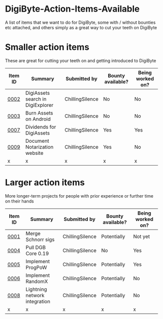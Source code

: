 # DigiByte-Action-Items-Available
A list of items that we want to do for DigiByte, some with / without bounties etc attached, and others simply as a great way to cut your teeth on DigiByte

# Smaller action items
These are great for cutting your teeth on and getting introduced to DigiByte

| Item ID | Summary | Submitted by | Bounty available? | Being worked on? |
| --- | --- | --- | --- | --- |
| [0002](0002.md) | DigiAssets search in DigiExplorer | ChillingSilence | No | No |
| [0003](0003.md) | Burn Assets on Android | ChillingSilence | No | No |
| [0007](0007.md) | Dividends for DigiAssets | ChillingSilence | Yes | Yes |
| [0009](0009.md) | Document Notarization website | ChillingSilence | Yes | No |
| x | x | x | x | x |

# Larger action items
More longer-term projects for people with prior experience or further time on their hands

| Item ID | Summary | Submitted by | Bounty available? | Being worked on? |
| --- | --- | --- | --- | --- |
| [0001](0001.md) | Merge Schnorr sigs | ChillingSilence | Potentially | Not yet |
| [0004](0004.md) | Pull DGB Core 0.19 | ChillingSilence | No | Yes |
| [0005](0005.md) | Implement ProgPoW | ChillingSilence | Potentially | Yes |
| [0006](0006.md) | Implement RandomX | ChillingSilence | Potentially | No |
| [0008](0008.md) | Lightning network integration | ChillingSilence | Potentially | No |
| x | x | x | x | x |
